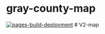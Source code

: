 # gray-county-map
[![pages-build-deployment](https://github.com/purn8r/gray-county-map/actions/workflows/pages/pages-build-deployment/badge.svg)](https://github.com/purn8r/gray-county-map/actions/workflows/pages/pages-build-deployment)
#   V 2 - m a p  
 
